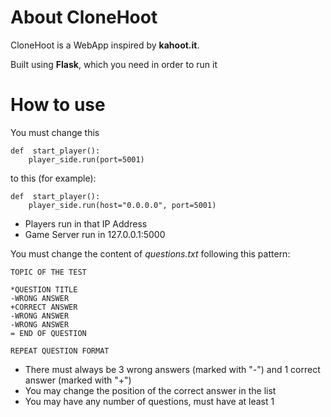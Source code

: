 # About CloneHoot

CloneHoot is a WebApp inspired by **kahoot.it**.

Built using **Flask**, which you need  in order to run it

# How to use

You must change this

    def  start_player():
	    player_side.run(port=5001)
	    
to this (for example):

    def  start_player():
	    player_side.run(host="0.0.0.0", port=5001)

 - Players run in that IP Address
 - Game Server run in 127.0.0.1:5000

You must change the content of *questions.txt* following this pattern:

    TOPIC OF THE TEST
    
    *QUESTION TITLE
    -WRONG ANSWER
    +CORRECT ANSWER
    -WRONG ANSWER
    -WRONG ANSWER
    = END OF QUESTION
    
    REPEAT QUESTION FORMAT


 - There must always be 3 wrong answers (marked with "-") and 1 correct answer (marked with "+")
 - You may change the position of the correct answer in the list
 - You may have any number of questions, must have at least 1

